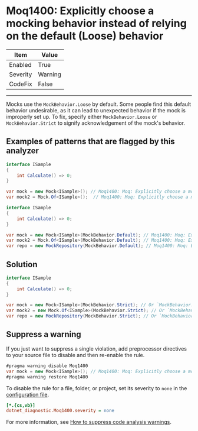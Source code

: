 # Moq1400: Explicitly choose a mocking behavior instead of relying on the default (Loose) behavior

| Item | Value |
| --- | --- |
| Enabled | True |
| Severity | Warning |
| CodeFix | False |
---

Mocks use the `MockBehavior.Loose` by default. Some people find this default behavior undesirable, as it can lead to
unexpected behavior if the mock is improperly set up. To fix, specify either `MockBehavior.Loose` or
`MockBehavior.Strict` to signify acknowledgement of the mock's behavior.

## Examples of patterns that are flagged by this analyzer

```csharp
interface ISample
{
    int Calculate() => 0;
}

var mock = new Mock<ISample>(); // Moq1400: Moq: Explicitly choose a mock behavior
var mock2 = Mock.Of<ISample>();  // Moq1400: Moq: Explicitly choose a mock behavior
```

```csharp
interface ISample
{
    int Calculate() => 0;
}

var mock = new Mock<ISample>(MockBehavior.Default); // Moq1400: Moq: Explicitly choose a mock behavior
var mock2 = Mock.Of<ISample>(MockBehavior.Default); // Moq1400: Moq: Explicitly choose a mock behavior
var repo = new MockRepository(MockBehavior.Default); // Moq1400: Moq: Explicitly choose a mock behavior
```

## Solution

```csharp
interface ISample
{
    int Calculate() => 0;
}

var mock = new Mock<ISample>(MockBehavior.Strict); // Or `MockBehavior.Loose`
var mock2 = new Mock.Of<ISample>(MockBehavior.Strict); // Or `MockBehavior.Loose`
var repo = new MockRepository(MockBehavior.Strict); // Or `MockBehavior.Loose`
```

## Suppress a warning

If you just want to suppress a single violation, add preprocessor directives to
your source file to disable and then re-enable the rule.

```csharp
#pragma warning disable Moq1400
var mock = new Mock<ISample>(); // Moq1400: Moq: Explicitly choose a mock behavior
#pragma warning restore Moq1400
```

To disable the rule for a file, folder, or project, set its severity to `none`
in the
[configuration file](https://learn.microsoft.com/en-us/dotnet/fundamentals/code-analysis/configuration-files).

```ini
[*.{cs,vb}]
dotnet_diagnostic.Moq1400.severity = none
```

For more information, see
[How to suppress code analysis warnings](https://learn.microsoft.com/en-us/dotnet/fundamentals/code-analysis/suppress-warnings).

